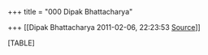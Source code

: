 +++
title = "000 Dipak Bhattacharya"

+++
[[Dipak Bhattacharya	2011-02-06, 22:23:53 [Source](https://groups.google.com/g/bvparishat/c/MJNHqSohks0)]]



[TABLE]

  

